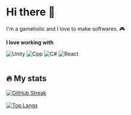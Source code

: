 
<h1 text-align: center;>Hi there 👋</h1>

I'm a gameholic and I love to make softwares. 🎮

**I love working with**

<div display: flex; gap: 1cm;>
  <img src="https://img.shields.io/badge/unity-000000.svg?style=for-the-badge&logo=unity&logoColor=ffffff" alt="Unity"/>
  <img src="https://img.shields.io/badge/C++-659ad2.svg?style=for-the-badge&logo=cplusplus&logoColor=ffffff" alt="Cpp"/>
  <img src="https://img.shields.io/badge/c%20sharp-953dac.svg?style=for-the-badge&logo=csharp&logoColor=ffffff" alt="C#"/>
  <img src="https://img.shields.io/badge/React-000000.svg?style=for-the-badge&logo=react&logoColor=7ddfff" alt="React"/>
</div>

</br>

<h2> 🔥 My stats</h2>

[![GitHub Streak](https://github-readme-streak-stats.herokuapp.com/?user=Tizun71&theme=dark&card_width=400px)](https://git.io/streak-stats)
</br> </br>
[![Top Langs](https://github-readme-stats.vercel.app/api/top-langs/?username=Tizun71&layout=compact&theme=vision-friendly-dark)](https://github.com/anuraghazra/github-readme-stats)

